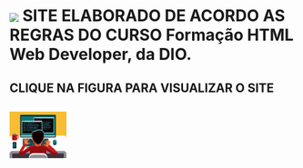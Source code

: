 <h1>
    <a  href="https://www.dio.me/">
     <img align="center" width="40px" src="https://hermes.digitalinnovation.one/assets/diome/logo-minimized.png"></a>
    <span>SITE ELABORADO DE ACORDO AS REGRAS DO CURSO Formação HTML Web Developer, da DIO.</span>
</h1>
<h2>CLIQUE NA FIGURA PARA VISUALIZAR O SITE<h2>
    <h3>
 <a  href="https://rodrigocolorado.github.io/html-dio/">
  <img align="center" width="100px" src="https://github.com/Rodrigocolorado/modulo-1-html/blob/main/images.png"></a>
</h3>
